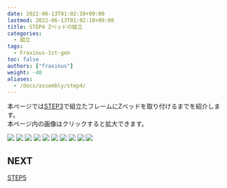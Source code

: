```yaml
---
date: 2022-06-13T01:02:10+09:00
lastmod: 2022-06-13T01:02:10+09:00
title: STEP4 Zベッドの組立
categories:
  - 組立
tags:
  - Fraxinus-1st-gen
toc: false
authors: ["fraxinus"]
weight: -40
aliases:
  - /docs/assembly/step4/
---
```


本ページでは[STEP3](../step3)で組立たフレームにZベッドを取り付けるまでを紹介します。  
本ページ内の画像はクリックすると拡大できます。

![](/images/fraxinus-assembly-4-z-bed-0.jpg)
![](/images/fraxinus-assembly-4-z-bed-1.jpg)
![](/images/fraxinus-assembly-4-z-bed-2.jpg)
![](/images/fraxinus-assembly-4-z-bed-3.jpg)
![](/images/fraxinus-assembly-4-z-bed-4.jpg)
![](/images/fraxinus-assembly-4-z-bed-5.jpg)
![](/images/fraxinus-assembly-4-z-bed-6.jpg)
![](/images/fraxinus-assembly-4-z-bed-7.jpg)
![](/images/fraxinus-assembly-4-z-bed-8.jpg)
![](/images/fraxinus-assembly-4-z-bed-9.jpg)
## NEXT

[STEP5](../step5)
